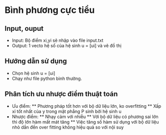 # Bình phương cực tiểu

## Input, ouput
* Input: Bộ điểm xi,yi sẽ nhập vào file input.txt
* Output: 1 vecto hệ số của hệ sinh u = [ui] và vẽ đồ thị

## Hướng dẫn sử dụng
* Chọn hệ sinh u = [ui]
* Chạy như file python bình thường.

## Phân tích ưu nhược điểm thuật toán
* Ưu điểm: 
** Phương pháp tốt hơn với bộ dữ liệu lớn, ko overfitting
** Xấp xỉ tốt nhất của y trong mặt phẳng P sinh bởi hệ sinh u 
* Nhược điểm: 
** Nhạy cảm với nhiễu 
** Với bộ dữ liệu có phương sai lớn thì độ lớn hàm mất mát tăng
** Việc tăng số hàm sử dụng với bộ dữ liệu nhỏ dần đến over fitting không hiệu quả so với nội suy 